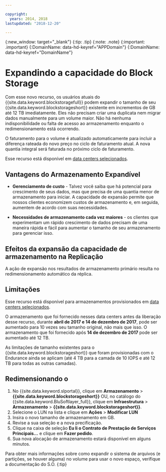 ```yaml
---

copyright:
  years: 2014, 2018
lastupdated: "2018-12-20"

---
```

{:new_window: target="_blank"}
{:tip: .tip}
{:note: .note}
{:important: .important}
{:DomainName: data-hd-keyref="APPDomain"}
{:DomainName: data-hd-keyref="DomainName"}

# Expandindo a capacidade do Block Storage

Com esse novo recurso, os usuários atuais do {{site.data.keyword.blockstoragefull}} podem expandir o tamanho de seu {{site.data.keyword.blockstorageshort}} existente em incrementos de GB até 12 TB imediatamente. Eles não precisam criar uma duplicata nem migrar dados manualmente para um volume maior. Não há nenhuma indisponibilidade ou falta de acesso ao armazenamento enquanto o redimensionamento está ocorrendo.

O faturamento para o volume é atualizado automaticamente para incluir a diferença rateada do novo preço no ciclo de faturamento atual. A nova quantia integral será faturada no próximo ciclo de faturamento.

Esse recurso está disponível em [data centers selecionados](new-ibm-block-and-file-storage-location-and-features.html).

## Vantagens do Armazenamento Expandível

- **Gerenciamento de custo** - Talvez você saiba que há potencial para crescimento de seus dados, mas que precisa de uma quantia menor de armazenamento para iniciar. A capacidade de expansão permite que nossos clientes economizem custos de armazenamento e, em seguida, aumentem de acordo com suas necessidades.  

- **Necessidades de armazenamento cada vez maiores** - os clientes que experimentam um rápido crescimento de dados precisam de uma maneira rápida e fácil para aumentar o tamanho de seu armazenamento para gerenciar isso.

## Efeitos da expansão da capacidade de armazenamento na Replicação

A ação de expansão nos resultados de armazenamento primário resulta no redimensionamento automático da réplica.

## Limitações

Esse recurso está disponível para armazenamentos provisionados em [data centers selecionados](new-ibm-block-and-file-storage-location-and-features.html).

O armazenamento que foi fornecido nesses data centers antes da liberação desse recurso, durante **abril de 2017 e 14 de dezembro de 2017**, pode ser aumentado para 10 vezes seu tamanho original, não mais que isso. O armazenamento que foi fornecido após **14 de dezembro de 2017** pode ser aumentado até 12 TB.

As limitações de tamanho existentes para o {{site.data.keyword.blockstorageshort}} que foram provisionadas com o Endurance ainda se aplicam (até 4 TB para a camada de 10 IOPS e até 12 TB para todas as outras camadas).

## Redimensionando o

1. No {{site.data.keyword.slportal}}, clique em **Armazenamento** > **{{site.data.keyword.blockstorageshort}}** OU, no catálogo do {{site.data.keyword.BluSoftlayer_full}}, clique em **Infraestrutura** > **Armazenamento** > **{{site.data.keyword.blockstorageshort}}**.
2. Selecione o LUN na lista e clique em **Ações** > **Modificar LUN**
3. Insira o novo tamanho de armazenamento em GB.
4. Revise a sua seleção e a nova precificação.
5. Clique na caixa de seleção **Eu li o Contrato de Prestação de Serviços Principais...** e clique em **Fazer pedido**.
6. Sua nova alocação de armazenamento estará disponível em alguns minutos.

Para obter mais informações sobre como expandir o sistema de arquivos (e partições, se houver
alguma) no volume para usar o novo espaço, verifique a documentação do S.O.
{:tip}
